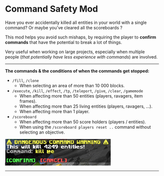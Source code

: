 # Command Safety Mod

Have you ever accidentally killed all entities in your world with a single command? Or maybe you've cleared all the scoreboards ?

This mod helps you avoid such mishaps, by requiring the player to **confirm commands** that have the potential to break a lot of things.

Very useful when working on large projects, especially when multiple people (*that potentially have less experience with commands*) are involved.

-----

**The commands & the conditions of when the commands get stopped:**
- `/fill`, `/clone`
    - When selecting an area of more than 10 000 blocks.
- `/execute`, `/kill`, `/effect`, `/tp`, `/teleport`, `/give`, `/clear`, `/gamemode`
    - When affecting more than 50 entities (players, ravagers, item frames).
    - When affecting more than 25 living entities (players, ravagers, ...).
    - When affecting more than 1 player.
- `/scoreboard`
    - When affecting more than 50 score holders (players / entities).
    - When using the `/scoreboard players reset ..` command without selecting an objective.


![Banner](images/example.png)
  
-----